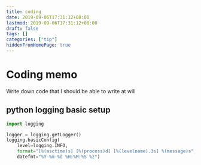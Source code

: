```yaml
---
title: coding
date: 2019-09-06T17:31:12+08:00
lastmod: 2019-09-06T17:31:12+08:00
draft: false
tags: []
categories: ["tip"]
hiddenFromHomePage: true
---
```


# Coding memo

Write down code that I should be able to write at will

## python logging basic setup

```python
import logging

logger = logging.getLogger()
logging.basicConfig(
	level=logging.INFO,
	format="[%(asctime)s] [%(process)d] [%(levelname).3s] %(message)s",
	datefmt="%Y-%m-%d %H:%M:%S %z")
```
